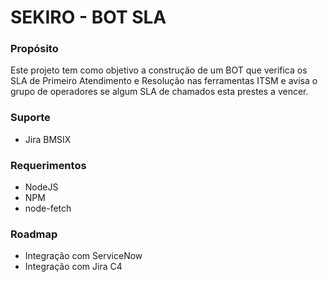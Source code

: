 # SEKIRO - BOT SLA

### Propósito
Este projeto tem como objetivo a construção de um BOT que verifica os SLA de Primeiro Atendimento e Resolução nas ferramentas ITSM e avisa o grupo de operadores se algum SLA de chamados esta prestes a vencer.

### Suporte
- Jira BMSIX

### Requerimentos
- NodeJS
- NPM
- node-fetch

### Roadmap
- Integração com ServiceNow
- Integração com Jira C4
